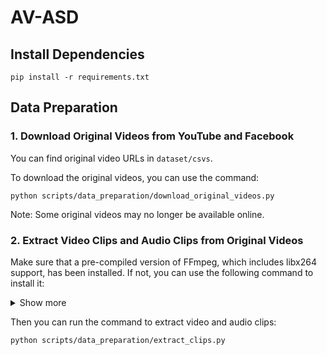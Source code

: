# AV-ASD

## Install Dependencies
```
pip install -r requirements.txt
```

## Data Preparation

### 1. Download Original Videos from YouTube and Facebook

You can find original video URLs in ```dataset/csvs```.

To download the original videos, you can use the command:
```
python scripts/data_preparation/download_original_videos.py
```

Note: Some original videos may no longer be available online.

### 2. Extract Video Clips and Audio Clips from Original Videos

Make sure that a pre-compiled version of FFmpeg, which includes libx264 support, has been installed. If not, you can use the following command to install it:
<details>
<summary>Show more</summary>

```
sudo apt update
sudo apt install ffmpeg libx264-dev
```

If this doesn't work or you do not have sudo privileges, you can try:
```
conda install -c conda-forge ffmpeg
```
</details>

Then you can run the command to extract video and audio clips:
```
python scripts/data_preparation/extract_clips.py
```